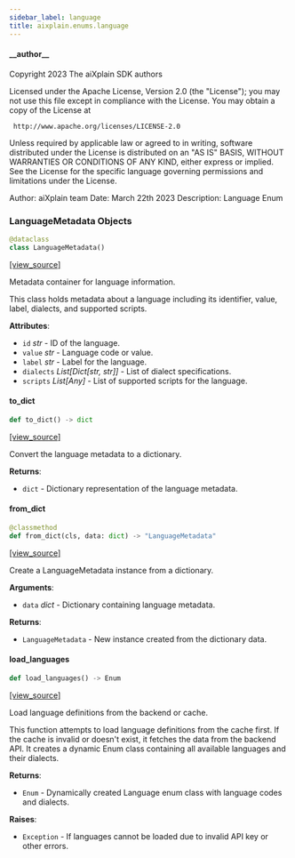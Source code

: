 ```yaml
---
sidebar_label: language
title: aixplain.enums.language
---
```


#### \_\_author\_\_

Copyright 2023 The aiXplain SDK authors

Licensed under the Apache License, Version 2.0 (the &quot;License&quot;);
you may not use this file except in compliance with the License.
You may obtain a copy of the License at

     http://www.apache.org/licenses/LICENSE-2.0

Unless required by applicable law or agreed to in writing, software
distributed under the License is distributed on an &quot;AS IS&quot; BASIS,
WITHOUT WARRANTIES OR CONDITIONS OF ANY KIND, either express or implied.
See the License for the specific language governing permissions and
limitations under the License.

Author: aiXplain team
Date: March 22th 2023
Description:
    Language Enum

### LanguageMetadata Objects

```python
@dataclass
class LanguageMetadata()
```

[[view_source]](https://github.com/aixplain/aiXplain/blob/main/aixplain/enums/language.py#L34)

Metadata container for language information.

This class holds metadata about a language including its identifier, value,
label, dialects, and supported scripts.

**Attributes**:

- `id` _str_ - ID of the language.
- `value` _str_ - Language code or value.
- `label` _str_ - Label for the language.
- `dialects` _List[Dict[str, str]]_ - List of dialect specifications.
- `scripts` _List[Any]_ - List of supported scripts for the language.

#### to\_dict

```python
def to_dict() -> dict
```

[[view_source]](https://github.com/aixplain/aiXplain/blob/main/aixplain/enums/language.py#L53)

Convert the language metadata to a dictionary.

**Returns**:

- `dict` - Dictionary representation of the language metadata.

#### from\_dict

```python
@classmethod
def from_dict(cls, data: dict) -> "LanguageMetadata"
```

[[view_source]](https://github.com/aixplain/aiXplain/blob/main/aixplain/enums/language.py#L68)

Create a LanguageMetadata instance from a dictionary.

**Arguments**:

- `data` _dict_ - Dictionary containing language metadata.
  

**Returns**:

- `LanguageMetadata` - New instance created from the dictionary data.

#### load\_languages

```python
def load_languages() -> Enum
```

[[view_source]](https://github.com/aixplain/aiXplain/blob/main/aixplain/enums/language.py#L85)

Load language definitions from the backend or cache.

This function attempts to load language definitions from the cache first.
If the cache is invalid or doesn&#x27;t exist, it fetches the data from the
backend API. It creates a dynamic Enum class containing all available
languages and their dialects.

**Returns**:

- `Enum` - Dynamically created Language enum class with language codes and dialects.
  

**Raises**:

- `Exception` - If languages cannot be loaded due to invalid API key or other errors.

